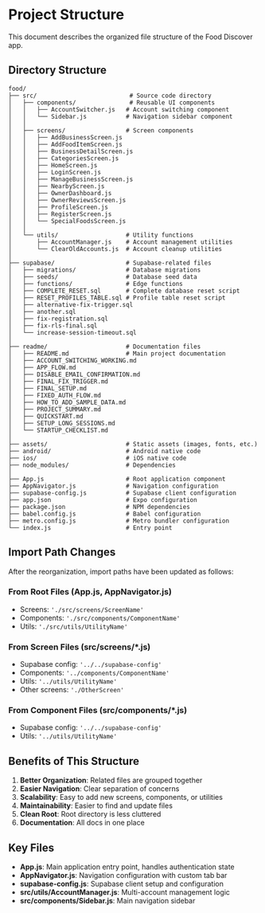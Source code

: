 # Project Structure

This document describes the organized file structure of the Food Discover app.

## Directory Structure

```
food/
├── src/                          # Source code directory
│   ├── components/               # Reusable UI components
│   │   ├── AccountSwitcher.js   # Account switching component
│   │   └── Sidebar.js           # Navigation sidebar component
│   │
│   ├── screens/                 # Screen components
│   │   ├── AddBusinessScreen.js
│   │   ├── AddFoodItemScreen.js
│   │   ├── BusinessDetailScreen.js
│   │   ├── CategoriesScreen.js
│   │   ├── HomeScreen.js
│   │   ├── LoginScreen.js
│   │   ├── ManageBusinessScreen.js
│   │   ├── NearbyScreen.js
│   │   ├── OwnerDashboard.js
│   │   ├── OwnerReviewsScreen.js
│   │   ├── ProfileScreen.js
│   │   ├── RegisterScreen.js
│   │   └── SpecialFoodsScreen.js
│   │
│   └── utils/                   # Utility functions
│       ├── AccountManager.js    # Account management utilities
│       └── ClearOldAccounts.js  # Account cleanup utilities
│
├── supabase/                    # Supabase-related files
│   ├── migrations/              # Database migrations
│   ├── seeds/                   # Database seed data
│   ├── functions/               # Edge functions
│   ├── COMPLETE_RESET.sql       # Complete database reset script
│   ├── RESET_PROFILES_TABLE.sql # Profile table reset script
│   ├── alternative-fix-trigger.sql
│   ├── another.sql
│   ├── fix-registration.sql
│   ├── fix-rls-final.sql
│   └── increase-session-timeout.sql
│
├── readme/                      # Documentation files
│   ├── README.md                # Main project documentation
│   ├── ACCOUNT_SWITCHING_WORKING.md
│   ├── APP_FLOW.md
│   ├── DISABLE_EMAIL_CONFIRMATION.md
│   ├── FINAL_FIX_TRIGGER.md
│   ├── FINAL_SETUP.md
│   ├── FIXED_AUTH_FLOW.md
│   ├── HOW_TO_ADD_SAMPLE_DATA.md
│   ├── PROJECT_SUMMARY.md
│   ├── QUICKSTART.md
│   ├── SETUP_LONG_SESSIONS.md
│   └── STARTUP_CHECKLIST.md
│
├── assets/                      # Static assets (images, fonts, etc.)
├── android/                     # Android native code
├── ios/                         # iOS native code
├── node_modules/                # Dependencies
│
├── App.js                       # Root application component
├── AppNavigator.js              # Navigation configuration
├── supabase-config.js           # Supabase client configuration
├── app.json                     # Expo configuration
├── package.json                 # NPM dependencies
├── babel.config.js              # Babel configuration
├── metro.config.js              # Metro bundler configuration
└── index.js                     # Entry point
```

## Import Path Changes

After the reorganization, import paths have been updated as follows:

### From Root Files (App.js, AppNavigator.js)
- Screens: `'./src/screens/ScreenName'`
- Components: `'./src/components/ComponentName'`
- Utils: `'./src/utils/UtilityName'`

### From Screen Files (src/screens/*.js)
- Supabase config: `'../../supabase-config'`
- Components: `'../components/ComponentName'`
- Utils: `'../utils/UtilityName'`
- Other screens: `'./OtherScreen'`

### From Component Files (src/components/*.js)
- Supabase config: `'../../supabase-config'`
- Utils: `'../utils/UtilityName'`

## Benefits of This Structure

1. **Better Organization**: Related files are grouped together
2. **Easier Navigation**: Clear separation of concerns
3. **Scalability**: Easy to add new screens, components, or utilities
4. **Maintainability**: Easier to find and update files
5. **Clean Root**: Root directory is less cluttered
6. **Documentation**: All docs in one place

## Key Files

- **App.js**: Main application entry point, handles authentication state
- **AppNavigator.js**: Navigation configuration with custom tab bar
- **supabase-config.js**: Supabase client setup and configuration
- **src/utils/AccountManager.js**: Multi-account management logic
- **src/components/Sidebar.js**: Main navigation sidebar
